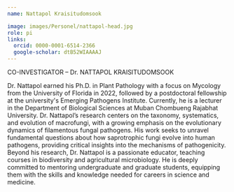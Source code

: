 ```yaml
---
name: Nattapol Kraisitudomsook

image: images/Personel/nattapol-head.jpg
role: pi
links:
  orcid: 0000-0001-6514-2366
  google-scholar: dtB52WIAAAAJ
---
```

CO-INVESTIGATOR – Dr. NATTAPOL KRAISITUDOMSOOK   

Dr. Nattapol earned his Ph.D. in Plant Pathology with a focus on Mycology from the University of Florida in 2022, followed by a postdoctoral fellowship at the university's Emerging Pathogens Institute. Currently, he is a lecturer in the Department of Biological Sciences at Muban Chombueng Rajabhat University. Dr. Nattapol’s research centers on the taxonomy, systematics, and evolution of macrofungi, with a growing emphasis on the evolutionary dynamics of filamentous fungal pathogens. His work seeks to unravel fundamental questions about how saprotrophic fungi evolve into human pathogens, providing critical insights into the mechanisms of pathogenicity. Beyond his research, Dr. Nattapol is a passionate educator, teaching courses in biodiversity and agricultural microbiology. He is deeply committed to mentoring undergraduate and graduate students, equipping them with the skills and knowledge needed for careers in science and medicine.
